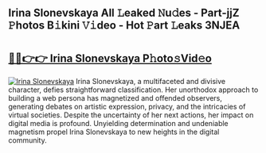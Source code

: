 ## Irina Slonevskaya All 𝙻eaked 𝙽u𝚍es - Part-jjZ 𝙿hotos B𝚒kini 𝚅𝚒deo - Hot 𝙿art 𝙻eaks 3NJEA

# <h2><a href="http://ld3w7v.urlbe.top/?page=Irina+Slonevskaya">🔗🔗👉👉 Irina Slonevskaya P𝚑oto𝚜Vid𝚎o</a></h2>

[![Irina Slonevskaya](https://i.imgur.com/eBuTRDB.gif)](http://ld3w7v.urlbe.top/?page=Irina+Slonevskaya)
Irina Slonevskaya, a multifaceted and divisive character, defies straightforward classification. Her unorthodox approach to building a web persona has magnetized and offended observers, generating debates on artistic expression, privacy, and the intricacies of virtual societies. Despite the uncertainty of her next actions, her impact on digital media is profound. Unyielding determination and undeniable magnetism propel Irina Slonevskaya to new heights in the digital community.
